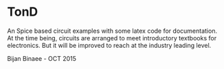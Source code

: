 # TonD

An Spice based circuit examples with some latex code for documentation.
At the time being, circuits are arranged to meet introductory textbooks for electronics. But it will be improved to reach at the industry leading level.

Bijan Binaee - OCT 2015
